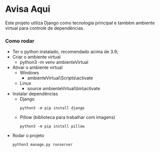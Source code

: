 # Avisa Aqui

Este projeto utiliza Django como tecnologia principal e também ambiente virtual para controle de dependências.

### Como rodar

* Ter o python instalado, recomendado acima de 3.9;
* Criar o ambiente virtual
    * python3 -m venv ambienteVirtual
* Ativar o ambiente virtual
    * Windows
        * ambienteVirtual\Scripts\activate
    * Linux
        * source ambienteVirtual\bin\activate
* Instalar dependências
    * Django
        ```
        python3 -m pip install django
        ```
    * Pillow (biblioteca para trabalhar com imagens)
        ```
        python3 -m pip install pillow
        ```
* Rodar o projeto
    ```
    python3 manage.py runserver
    ```